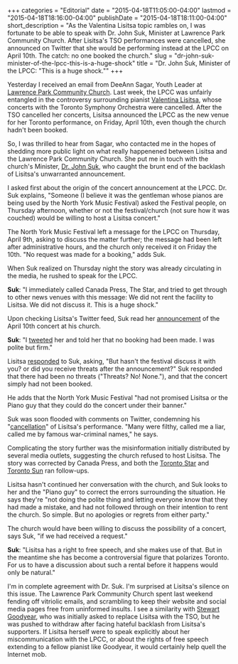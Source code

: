 +++
categories = "Editorial"
date = "2015-04-18T11:05:00-04:00"
lastmod = "2015-04-18T18:16:00-04:00"
publishDate = "2015-04-18T18:11:00-04:00"
short_description = "As the Valentina Lisitsa topic rambles on, I was fortunate to be able to speak with Dr. John Suk, Minister at Lawrence Park Community Church. After Lisitsa&#039;s TSO performances were cancelled, she announced on Twitter that she would be performing instead at the LPCC on April 10th. The catch: no one booked the church."
slug = "dr-john-suk-minister-of-the-lpcc-this-is-a-huge-shock"
title = "Dr. John Suk, Minister of the LPCC: &quot;This is a huge shock.&quot;"
+++

Yesterday I received an email from DeeAnn Sagar, Youth Leader at [Lawrence Park Community Church](http://www.lawrenceparkchurch.ca/). Last week, the LPCC was unfairly entangled in the controversy surrounding pianist [Valentina Lisitsa](http://www.schmopera.com/valentina-lisitsa-freedom-of-speech-is-a-two-way-street/), whose concerts with the Toronto Symphony Orchestra were cancelled. After the TSO cancelled her concerts, Lisitsa announced the LPCC as the new venue for her Toronto performance, on Friday, April 10th, even though the church hadn't been booked.

So, I was thrilled to hear from Sagar, who contacted me in the hopes of shedding more public light on what really happenened between Lisitsa and the Lawrence Park Community Church. She put me in touch with the church's Minister, [Dr. John Suk](http://www.lawrenceparkchurch.ca/meet-the-staff.php), who caught the brunt end of the backlash of Lisitsa's unwarranted announcement.

I asked first about the origin of the concert announcement at the LPCC. Dr. Suk explains, "Someone (I believe it was the gentleman whose pianos are being used by the North York Music Festival) asked the Festival people, on Thursday afternoon, whether or not the festival/church (not sure how it was couched) would be willing to host a Lisitsa concert."

The North York Music Festival left a message for the LPCC on Thursday, April 9th, asking to discuss the matter further; the message had been left after administrative hours, and the church only received it on Friday the 10th. "No request was made for a booking," adds Suk.

When Suk realized on Thursday night the story was already circulating in the media, he rushed to speak for the LPCC.

**Suk**: "I immediately called Canada Press, The Star, and tried to get through to other news venues with this message: We did not rent the facility to Lisitsa. We did not discuss it. This is a huge shock."

Upon checking Lisitsa's Twitter feed, Suk read her [announcement](https://twitter.com/DrJohnSuk/status/586371525219069952) of the April 10th concert at his church.

**Suk**: "I [tweeted](https://twitter.com/DrJohnSuk/status/586371525219069952) her and told her that no booking had been made. I was polite but firm."

Lisitsa [responded](https://twitter.com/ValLisitsa/status/586315722650951681/photo/1) to Suk, asking, "But hasn't the festival discuss it with you? or did you receive threats after the announcement?" Suk responded that there had been no threats ("Threats? No! None."), and that the concert simply had not been booked. 

He adds that the North York Music Festival "had not promised Lisitsa or the Piano guy that they could do the concert under their banner."

Suk was soon flooded with comments on Twitter, condemning his "[cancellation](https://twitter.com/lepaTnavI/status/586589685780189184/photo/1)" of Lisitsa's performance. "Many were filthy, called me a liar, called me by famous war-criminal names," he says.

Complicating the story further was the misinformation initially distributed by several media outlets, suggesting the church refused to host Lisitsa. The story was corrected by Canada Press, and  both the [Toronto Star](http://www.thestar.com/news/gta/2015/04/09/valentina-lisitsa-to-play-at-north-york-music-festival.html) and [Toronto Sun](http://www.torontosun.com/2015/04/10/controversial-pianist-never-cleared-to-play-toronto-church-minister-says) ran follow-ups.

Lisitsa hasn't continued her conversation with the church, and Suk looks to her and the "Piano guy" to correct the errors surrounding the situation. He says they're "not doing the polite thing and letting everyone know that they had made a mistake, and had not followed through on their intention to rent the church. So simple. But no apologies or regrets from either party."

The church would have been willing to discuss the possibility of a concert, says Suk, "if we had received a request."

**Suk**: "Lisitsa has a right to free speech, and she makes use of that. But in the meantime she has become a controversial figure that polarizes Toronto. For us to have a discussion about such a rental before it happens would only be natural."

I'm in complete agreement with Dr. Suk. I'm surprised at Lisitsa's silence on this issue. The Lawrence Park Community Church spent last weekend fending off vitriolic emails, and scrambling to keep their website and social media pages free from uninformed insults. I see a similarity with [Stewart Goodyear](https://www.facebook.com/permalink.php?story_fbid=896368443719370&id=184834198206135), who was initially asked to replace Lisitsa with the TSO, but he was pushed to withdraw after facing hateful backlash from Lisitsa's supporters. If Lisitsa herself were to speak explicitly about her miscommunication with the LPCC, or about the rights of free speech extending to a fellow pianist like Goodyear, it would certainly help quell the Internet mob.
